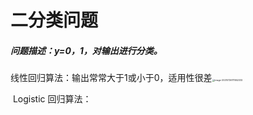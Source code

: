 # 二分类问题

##### 问题描述：y=0，1，对输出进行分类。

​	线性回归算法：输出常常大于1或小于0，适用性很差<img src="https://raw.githubusercontent.com/letMeEmoForAWhile/typoraImage/main/img/image-20210726111552332.png" alt="image-20210726111552332" style="zoom:25%;" />

​	Logistic 回归算法：


